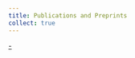```yaml
---
title: Publications and Preprints
collect: true 
---
```


[-](/pubs/volume_regularity_2025.md#:embed)